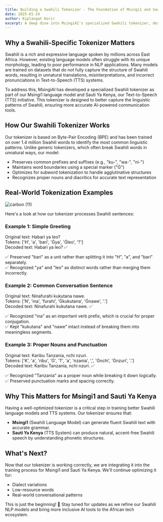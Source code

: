 ```yaml
---
title: Building a Swahili Tokenizer - The Foundation of Msingi1 and Sauti Ya Kenya
date: 2025-01-24
author: Kiplangat Korir
excerpt: A deep dive into MsingiAI's specialized Swahili tokenizer, designed to better capture the linguistic patterns and improve AI-powered communication tools for East Africa.
---
```


Why a Swahili-Specific Tokenizer Matters
---------------------------------------

Swahili is a rich and expressive language spoken by millions across East Africa. However, existing language models often struggle with its unique morphology, leading to poor performance in NLP applications. Many models are trained on datasets that do not fully capture the structure of Swahili words, resulting in unnatural translations, misinterpretations, and incorrect pronunciations in Text-to-Speech (TTS) systems.

To address this, MsingiAI has developed a specialized Swahili tokenizer as part of our Msingi1 language model and Sauti Ya Kenya, our Text-to-Speech (TTS) initiative. This tokenizer is designed to better capture the linguistic patterns of Swahili, ensuring more accurate AI-powered communication tools.

How Our Swahili Tokenizer Works
-----------------------------

Our tokenizer is based on Byte-Pair Encoding (BPE) and has been trained on over 1.4 million Swahili words to identify the most common linguistic patterns. Unlike generic tokenizers, which often break Swahili words in unnatural ways, our model:

- Preserves common prefixes and suffixes (e.g., "ku-", "wa-", "ni-")
- Maintains word boundaries using a special marker ("Ġ")
- Optimizes for subword tokenization to handle agglutinative structures
- Recognizes proper nouns and diacritics for accurate text representation

Real-World Tokenization Examples
-----------------------------
![carbon (11)](https://github.com/user-attachments/assets/9ca8b918-bc43-4364-b580-2581a08b2be2)

Here's a look at how our tokenizer processes Swahili sentences:

### Example 1: Simple Greeting
Original text: Habari ya leo?  
Tokens: ['H', 'a', 'bari', 'Ġya', 'Ġleo', '?']  
Decoded text: Habari ya leo? ✅

✅ Preserved "bari" as a unit rather than splitting it into "H", "a", and "bari" separately.  
✅ Recognized "ya" and "leo" as distinct words rather than merging them incorrectly.

### Example 2: Common Conversation Sentence
Original text: Ninafurahi kukutana nawe.  
Tokens: ['N', 'ina', 'furahi', 'Ġkukutana', 'Ġnawe', '.']  
Decoded text: Ninafurahi kukutana nawe. ✅

✅ Recognized "ina" as an important verb prefix, which is crucial for proper conjugation.  
✅ Kept "kukutana" and "nawe" intact instead of breaking them into meaningless segments.

### Example 3: Proper Nouns and Punctuation
Original text: Karibu Tanzania, nchi nzuri.  
Tokens: ['K', 'a', 'ribu', 'Ġ', 'T', 'a', 'nzania', ',', 'Ġnchi', 'Ġnzuri', '.']  
Decoded text: Karibu Tanzania, nchi nzuri. ✅

✅ Recognized "Tanzania" as a proper noun while breaking it down logically.  
✅ Preserved punctuation marks and spacing correctly.

Why This Matters for Msingi1 and Sauti Ya Kenya
--------------------------------------------

Having a well-optimized tokenizer is a critical step in training better Swahili language models and TTS systems. Our tokenizer ensures that:

- **Msingi1** (Swahili Language Model) can generate fluent Swahili text with accurate grammar.
- **Sauti Ya Kenya** (TTS System) can produce natural, accent-free Swahili speech by understanding phonetic structures.

What's Next?
----------

Now that our tokenizer is working correctly, we are integrating it into the training process for Msingi1 and Sauti Ya Kenya. We'll continue optimizing it for:

- Dialect variations
- Low-resource words
- Real-world conversational patterns

This is just the beginning! 🚀 Stay tuned for updates as we refine our Swahili NLP models and bring more inclusive AI tools to the African tech ecosystem.
